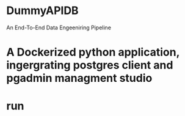 # DummyAPIDB
An End-To-End Data Engeeniring Pipeline

# A Dockerized python application, ingergrating postgres client and pgadmin managment studio

# run 
